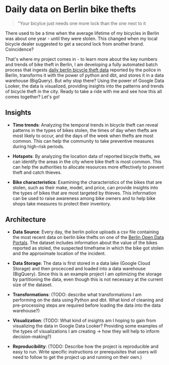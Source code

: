 # Daily data on Berlin bike thefts

> "Your bicylce just needs one more lock than the one next to it


There used to be a time when the average lifetime of my bicycles in Berlin was about one year - until they were stolen. This changed when my local bicycle dealer suggested to get a second lock from another brand. Coincidence?

That's where my project comes in - to learn more about the key numbers and trends of bike theft in Berlin, I am developing a fully automated batch process that ingests [daily berlin bicycle theft data](https://daten.berlin.de/datensaetze/fahrraddiebstahl-berlin) reported by the police in Berlin, transforms it with the power of python and dbt, and stores it in a data warehouse (BigQuery). But why stop there? Using the power of Google Data Looker, the data is visualized, providing insights into the patterns and trends of bicycle theft in the city. Ready to take a ride with me and see how this all comes together? Let's go!


## Insights

- **Time trends**: Analyzing the temporal trends in bicycle theft can reveal patterns in the types of bikes stolen, the times of day when thefts are most likely to occur, and the days of the week when thefts are most common. This can help the community to take preventive measures during high-risk periods.

- **Hotspots**: By analyzing the location data of reported bicycle thefts, we can identify the areas in the city where bike theft is most common. This can help the authorities to allocate resources more effectively to prevent theft and catch thieves.

- **Bike characteristics**: Examining the characteristics of the bikes that are stolen, such as their make, model, and price, can provide insights into the types of bikes that are most targeted by thieves. This information can be used to raise awareness among bike owners and to help bike shops take measures to protect their inventory.


## Architecture

- **Data Source**: Every day, the berlin police uploads a csv file containing the most recent data on berlin bike thefts on one of the [Berlin Open Data Portals](https://daten.berlin.de/datensaetze/fahrraddiebstahl-berlin). The dataset includes information about the value of the bikes reported as stoled, the suspected timeframe in which the bike got stolen and the approximate location of the incident. 

- **Data Storage**: The data is first stored in a data lake (Google Cloud Storage) and then procecced and loaded into a data warehouse (BigQuery). Since this is an example project I am optimizing the storage by partitioning the data, even though this is not necessary at the current size of the dataset. 

- **Transformations**: (TODO: describe what transformations I am performing on the data using Python and dbt. What kind of cleaning and pre-processing steps are required before loading the data into the data warehouse?)

- **Visualization**: (TODO: What kind of insights am I hoping to gain from visualizing the data in Google Data Looker? Providing some examples of the types of visualizations I am creating -> how they will help to inform decision-making?)

- **Reproducibility**: (TODO: Describe how the project is reproducible and easy to run. Write specific instructions or prerequisites that users will need to follow to get the project up and running on their own.)
